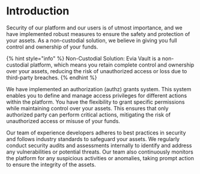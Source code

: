# Introduction

Security of our platform and our users is of utmost importance, and we have implemented robust measures to ensure the safety and protection of your assets. As a non-custodial solution, we believe in giving you full control and ownership of your funds.

{% hint style="info" %}
Non-Custodial Solution: Evia Vault is a non-custodial platform, which means you retain complete control and ownership over your assets, reducing the risk of unauthorized access or loss due to third-party breaches.
{% endhint %}

We have implemented an authorization (authz) grants system. This system enables you to define and manage access privileges for different actions within the platform. You have the flexibility to grant specific permissions while maintaining control over your assets. This ensures that only authorized party can perform critical actions, mitigating the risk of unauthorized access or misuse of your funds.

Our team of experience developers adheres to best practices in security and follows industry standards to safeguard your assets. We regularly conduct security audits and assessments internally to identify and address any vulnerabilities or potential threats. Our team also continuously monitors the platform for any suspicious activities or anomalies, taking prompt action to ensure the integrity of the assets.
